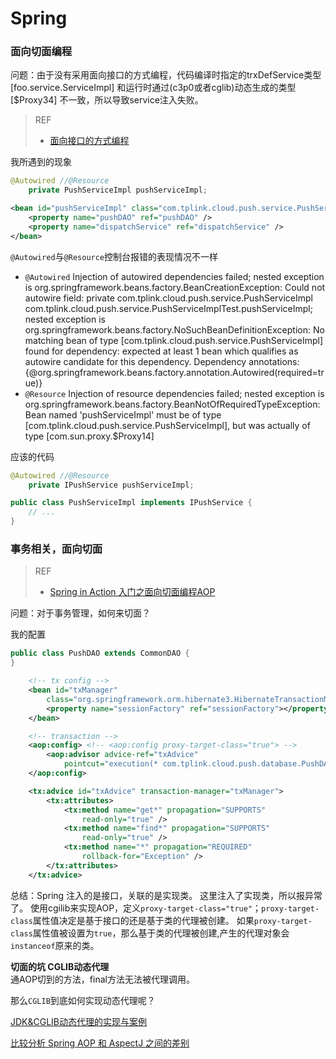 Spring
================

### 面向切面编程

问题：由于没有采用面向接口的方式编程，代码编译时指定的trxDefService类型[foo.service.ServiceImpl]
和运行时通过(c3p0或者cglib)动态生成的类型 [$Proxy34] 不一致，所以导致service注入失败。

> REF
>* [面向接口的方式编程](http://tchen8.iteye.com/blog/902855)

我所遇到的现象

```java
@Autowired //@Resource
    private PushServiceImpl pushServiceImpl;
```

```xml
<bean id="pushServiceImpl" class="com.tplink.cloud.push.service.PushServiceImpl">
    <property name="pushDAO" ref="pushDAO" />
    <property name="dispatchService" ref="dispatchService" />
</bean>
```


`@Autowired`与`@Resource`控制台报错的表现情况不一样
* `@Autowired`
     Injection of autowired dependencies failed; nested exception is
     org.springframework.beans.factory.BeanCreationException: Could not autowire field:
     private com.tplink.cloud.push.service.PushServiceImpl
     com.tplink.cloud.push.service.PushServiceImplTest.pushServiceImpl;
     nested exception is org.springframework.beans.factory.NoSuchBeanDefinitionException:
     No matching bean of type [com.tplink.cloud.push.service.PushServiceImpl] found for dependency:
     expected at least 1 bean which qualifies as autowire candidate for this dependency.
     Dependency annotations: {@org.springframework.beans.factory.annotation.Autowired(required=true)}
* `@Resource`
    Injection of resource dependencies failed; nested exception is
    org.springframework.beans.factory.BeanNotOfRequiredTypeException: Bean named
    'pushServiceImpl' must be of type [com.tplink.cloud.push.service.PushServiceImpl],
    but was actually of type [com.sun.proxy.$Proxy14]

应该的代码

```java
@Autowired //@Resource
    private IPushService pushServiceImpl;
```
```java
public class PushServiceImpl implements IPushService {
    // ...
}
```

### 事务相关，面向切面

> REF
>* [Spring in Action 入门之面向切面编程AOP](http://www.cnblogs.com/yanghuahui/archive/2012/11/02/2750970.html)
>

问题：对于事务管理，如何来切面？

我的配置
```java
public class PushDAO extends CommonDAO {
}
```

```xml
    <!-- tx config -->
    <bean id="txManager"
        class="org.springframework.orm.hibernate3.HibernateTransactionManager">
        <property name="sessionFactory" ref="sessionFactory"></property>
    </bean>

    <!-- transaction -->
    <aop:config> <!-- <aop:config proxy-target-class="true"> -->
        <aop:advisor advice-ref="txAdvice"
            pointcut="execution(* com.tplink.cloud.push.database.PushDAO.*(..))" />
    </aop:config>

    <tx:advice id="txAdvice" transaction-manager="txManager">
        <tx:attributes>
            <tx:method name="get*" propagation="SUPPORTS"
                read-only="true" />
            <tx:method name="find*" propagation="SUPPORTS"
                read-only="true" />
            <tx:method name="*" propagation="REQUIRED"
                rollback-for="Exception" />
        </tx:attributes>
    </tx:advice>
```

总结：Spring 注入的是接口，关联的是实现类。 这里注入了实现类，所以报异常了。
使用cgilib来实现AOP，定义`proxy-target-class="true"`；`proxy-target-class`属性值决定是基于接口的还是基于类的代理被创建。
如果`proxy-target-class`属性值被设置为`true`，那么基于类的代理被创建,产生的代理对象会`instanceof`原来的类。

**切面的坑 CGLIB动态代理**  
通AOP切到的方法，final方法无法被代理调用。

那么`CGLIB`到底如何实现动态代理呢？

[JDK&CGLIB动态代理的实现与案例](http://my.oschina.net/tryUcatchUfinallyU/blog/121668)

[比较分析 Spring AOP 和 AspectJ 之间的差别](http://www.oschina.net/translate/comparative_analysis_between_spring_aop_and_aspectj)
